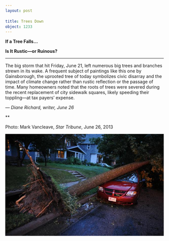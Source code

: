 ```yaml
---
layout: post

title: Trees Down
object: 1233
---
```

**If a Tree Falls…**

**Is It Rustic—or Ruinous?**

****

The big storm that hit Friday, June 21, left numerous big trees and branches strewn in its wake. A frequent subject of paintings like this one by Gainsborough, the uprooted tree of today symbolizes civic disarray and the impact of climate change rather than rustic reflection or the passage of time. Many homeowners noted that the roots of trees were severed during the recent replacement of city sidewalk squares, likely speeding their toppling—at tax payers’ expense.

*—* *Diane Richard, writer, June 26*

**

Photo: Mark Vancleave, *Star Tribune*, June 26, 2013

![](../images/NewsFlash_Richard_Trees6.26-1.jpeg)
